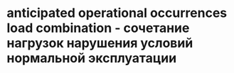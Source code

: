 # anticipated operational occurrences load combination - сочетание нагрузок нарушения условий нормальной эксплуатации
